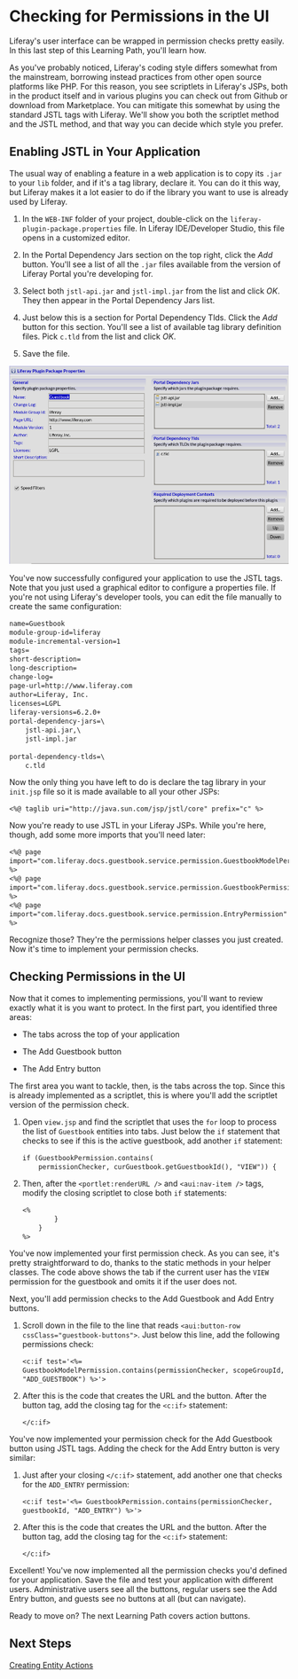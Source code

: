 # Checking for Permissions in the UI [](id=checking-for-permissions-in-the-ui)

Liferay's user interface can be wrapped in permission checks pretty easily. In
this last step of this Learning Path, you'll learn how. 

As you've probably noticed, Liferay's coding style differs somewhat from the
mainstream, borrowing instead practices from other open source platforms like
PHP. For this reason, you see scriptlets in Liferay's JSPs, both in the product
itself and in various plugins you can check out from Github or download from
Marketplace. You can mitigate this somewhat by using the standard JSTL tags with
Liferay. We'll show you both the scriptlet method and the JSTL method, and that
way you can decide which style you prefer. 

## Enabling JSTL in Your Application [](id=enabling-jstl-in-your-application)

The usual way of enabling a feature in a web application is to copy its `.jar` to
your `lib` folder, and if it's a tag library, declare it. You can do it this
way, but Liferay makes it a lot easier to do if the library you want
to use is already used by Liferay. 

1.  In the `WEB-INF` folder of your project, double-click on the
    `liferay-plugin-package.properties` file. In Liferay IDE/Developer Studio,
    this file opens in a customized editor. 

2.  In the Portal Dependency Jars section on the top right, click the *Add*
    button. You'll see a list of all the `.jar` files available from the version
    of Liferay Portal you're developing for. 

3.  Select both `jstl-api.jar` and `jstl-impl.jar` from the list and click *OK*.
    They then appear in the Portal Dependency Jars list. 

4.  Just below this is a section for Portal Dependency Tlds. Click the *Add*
    button for this section. You'll see a list of available tag library definition
    files. Pick `c.tld` from the list and click *OK*. 

5.  Save the file. 

![Figure 1: The liferay-plugin-package.properties editor in Liferay IDE/Developer Studio makes it easy to configure new .jars and tag libraries in your applications](../../../images/lds-liferay-plugin-package-properties.png)

You've now successfully configured your application to use the JSTL tags. Note
that you just used a graphical editor to configure a properties file. If you're
not using Liferay's developer tools, you can edit the file manually to create
the same configuration: 

    name=Guestbook
    module-group-id=liferay
    module-incremental-version=1
    tags=
    short-description=
    long-description=
    change-log=
    page-url=http://www.liferay.com
    author=Liferay, Inc.
    licenses=LGPL
    liferay-versions=6.2.0+
    portal-dependency-jars=\
        jstl-api.jar,\
        jstl-impl.jar

    portal-dependency-tlds=\
        c.tld

Now the only thing you have left to do is declare the tag library in your
`init.jsp` file so it is made available to all your other JSPs: 

    <%@ taglib uri="http://java.sun.com/jsp/jstl/core" prefix="c" %>

Now you're ready to use JSTL in your Liferay JSPs. While you're here, though,
add some more imports that you'll need later: 

    <%@ page import="com.liferay.docs.guestbook.service.permission.GuestbookModelPermission" %>
    <%@ page import="com.liferay.docs.guestbook.service.permission.GuestbookPermission" %>
    <%@ page import="com.liferay.docs.guestbook.service.permission.EntryPermission" %>

Recognize those? They're the permissions helper classes you just created. Now
it's time to implement your permission checks. 

## Checking Permissions in the UI [](id=checking-permissions-in-the-ui)

Now that it comes to implementing permissions, you'll want to review exactly
what it is you want to protect. In the first part, you identified three areas: 

- The tabs across the top of your application

- The Add Guestbook button

- The Add Entry button

The first area you want to tackle, then, is the tabs across the top. Since this
is already implemented as a scriptlet, this is where you'll add the scriptlet
version of the permission check. 

1.  Open `view.jsp` and find the scriptlet that uses the `for` loop to process
    the list of `Guestbook` entities into tabs. Just below the `if` statement
    that checks to see if this is the active guestbook, add another `if`
    statement: 

		if (GuestbookPermission.contains(
			permissionChecker, curGuestbook.getGuestbookId(), "VIEW")) {

2.  Then, after the `<portlet:renderURL />` and `<aui:nav-item />` tags, modify
    the closing scriptlet to close both `if` statements: 

        <%
                }
            }
        %>

You've now implemented your first permission check. As you can see, it's pretty
straightforward to do, thanks to the static methods in your helper classes. The
code above shows the tab if the current user has the `VIEW` permission for the
guestbook and omits it if the user does not. 

Next, you'll add permission checks to the Add Guestbook and Add Entry buttons. 

1.  Scroll down in the file to the line that reads `<aui:button-row
    cssClass="guestbook-buttons">`. Just below this line, add the following
    permissions check:

        <c:if test='<%= GuestbookModelPermission.contains(permissionChecker, scopeGroupId, "ADD_GUESTBOOK") %>'>

2.  After this is the code that creates the URL and the button. After the
    button tag, add the closing tag for the `<c:if>` statement: 

        </c:if>

You've now implemented your permission check for the Add Guestbook button using
JSTL tags. Adding the check for the Add Entry button is very similar: 

1.  Just after your closing `</c:if>` statement, add another one that checks for
    the `ADD_ENTRY` permission: 

        <c:if test='<%= GuestbookPermission.contains(permissionChecker, guestbookId, "ADD_ENTRY") %>'>

2.  After this is the code that creates the URL and the button. After the button
    tag, add the closing tag for the `<c:if>` statement: 

        </c:if>

Excellent! You've now implemented all the permission checks you'd defined for
your application. Save the file and test your application with different users.
Administrative users see all the buttons, regular users see the Add Entry
button, and guests see no buttons at all (but can navigate). 

Ready to move on? The next Learning Path covers action buttons. 

## Next Steps [](id=next-steps)

[Creating Entity Actions](/develop/learning-paths/mvc/-/knowledge_base/6-2/creating-entity-actions)

